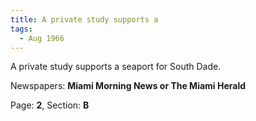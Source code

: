 ```yaml
---  
title: A private study supports a  
tags:  
  - Aug 1966  
---  
```

  
A private study supports a seaport for South Dade.  
  
Newspapers: **Miami Morning News or The Miami Herald**  
  
Page: **2**, Section: **B** 
